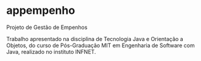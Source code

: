 # appempenho
Projeto de Gestão de Empenhos

Trabalho apresentado na disciplina de Tecnologia Java e Orientação a Objetos, do curso de Pós-Graduação MIT em Engenharia de Software com Java, realizado no instituto INFNET.
